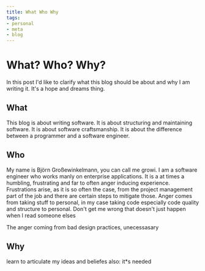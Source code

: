 ```yaml
---
title: What Who Why
tags:
- personal
- meta
- blog
---
```

# What? Who? Why?
In this post I'd like to clarify what this blog should be about and why I am writing it. It's a hope and dreams thing.

## What
This blog is about writing software. It is about structuring and maintaining software. It is about software craftsmanship. It is about the difference between a programmer and a software engineer.

## Who 
My name is Björn Großewinkelmann, you can call me growi. I am a software engineer who works manly on enterprise applications. It is a at times a humbling, frustrating and far to often anger inducing experience. Frustrations arise, as it is so often the case, from the project management part of the job and there are certain steps to mitigate those. Anger comes from taking stuff to personal, in my case taking code especially code quality and structure to personal. Don't get me wrong that doesn't just happen when I read someone elses 

The anger coming from bad design practices, unecessasary 

## Why
learn to articulate my ideas and beliefes
also: it*s needed
<!--stackedit_data:
eyJoaXN0b3J5IjpbMzY3NDY2MDY5LC00NDQ2OTk5MTQsMTQ4MT
Y4OTEwMywtNjEwMzczNDc4LC0xMDk5ODQzOTIsLTU1MTI1MjAy
MCwxOTYzNjUzMTk0LDEyNTExNDE0NjcsMTEwMTQ0NTEzNCwtMT
Y4OTU4NDQ5NywtMTczNzcxMjc1MSwtNTc0NjUzNjgsMTkzNjc1
NTQ0OSwtNTAwNDc0MjM2XX0=
-->